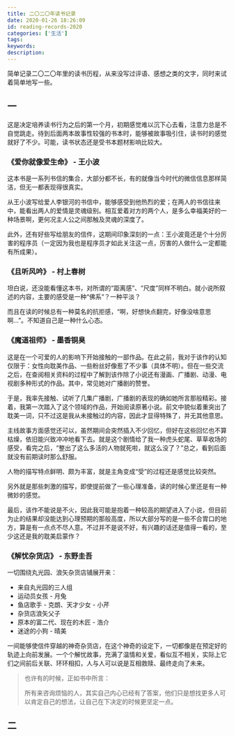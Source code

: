 ```yaml
---
title: 二〇二〇年读书记录
date: 2020-01-26 18:26:09
id: reading-records-2020
categories: ['生活']
tags:
keywords:
description:
---
```


简单记录二〇二〇年里的读书历程，从来没写过评语、感想之类的文字，同时来试着简单地写一些。

<!-- more -->

## 一

这是决定培养读书行为之后的第一个月，初期感觉难以沉下心去看，注意力总是不自觉跳走。待到后面两本故事性较强的书本时，能够被故事吸引住，读书时的感觉就好了不少。可能，读书状态还是受书本题材影响比较大。

### 《爱你就像爱生命》 - 王小波

这本书是一系列书信的集合，大部分都不长，有的就像当今时代的微信信息那样简洁，但无一都表现得很真实。

从王小波写给爱人李银河的书信中，能够感受到他热烈的爱；在两人的书信往来中，能看出两人的爱情是灵魂级别。相互爱着对方的两个人，是多么幸福美好的一种场景啊，更何况主人公之间那触及灵魂的深度了。

此外，还有好些写给朋友的信件，这期间印象深刻的一点：王小波竟还是个十分厉害的程序员（一定因为我也是程序员才如此关注这一点，厉害的人做什么一定都能有所成果）。

### 《且听风吟》 - 村上春树

坦白说，还没能看懂这本书，对所谓的“距离感”、“尺度”同样不明白。就小说所叙述的内容，主要的感受是一种“佛系”？一种平淡？

而且在读的时候总有一种莫名的抗拒感，“啊，好想快点翻完，好像没啥意思啊...”。不知道自己是一种什么心态。

### 《魔道祖师》 - 墨香铜臭

这是在一个可爱的人的影响下开始接触的一部作品。在此之前，我对于该作的认知仅限于：女性向耽美作品、一些粉丝好像惹了不少事（具体不明）。但在一些交流之后，在查阅相关资料的过程中了解到该作除了小说还有漫画、广播剧、动漫、电视剧多种形式的作品。其中，常见她对广播剧的赞誉。

于是，我率先接触、试听了几集广播剧，广播剧的表现的确如她所言那般精彩。接着，我第一次踏入了这个领域的作品，开始阅读原著小说。前文中貌似着重突出了耽美一词，只不过这是我从未接触过的内容，因此才显得特殊了，并无其他意思。

主线故事方面感觉还可以，虽然期间会突然插入不少回忆，但好在这些回忆也不算枯燥，依旧能兴致冲冲地看下去。就是这个剧情给了我一种虎头蛇尾、草草收场的感受，看完之后，“整出了这么多活的人物就死啦，就这么没了？”总之，看到后面就没有前期读时那么舒服。

人物的描写特点鲜明、颇为丰富，就是主角变成“受”的过程还是感觉比较突然。

另外就是那些刺激的描写，即使提前做了一些心理准备，读的时候心里还是有一种微妙的感觉。

最后，该作不能说是不火，因此我可能是抱着一种较高的期望进入了小说，但目前为止的结果却没能达到心理预期的那般高度，所以大部分写的是一些不合胃口的地方，算是有一点点不尽人意。不过并不是说不好，有兴趣的话还是值得一看的，至少这还是我的耽美启蒙作？

### 《解忧杂货店》 - 东野圭吾

一切围绕丸光园、浪矢杂货店铺展开来：

- 来自丸光园的三人组
- 运动员女孩 - 月兔
- 鱼店歌手 - 克朗、天才少女 - 小芹
- 杂货店浪矢父子
- 原本的富二代、现在的木匠 - 浩介
- 迷途的小狗 - 晴美

一间能够使信件穿越的神奇杂货店，在这个神奇的设定下，一切都像是在预定好的轨迹上向前发展。一个个解忧故事，充满了温情和关爱，看似互不相关，实际上它们之间前后关联、环环相扣，人与人可以说是互相救赎、最终走向了未来。

> 也许有的时候，正如书中所言：
>
> 所有来咨询烦恼的人，其实自己内心已经有了答案，他们只是想找更多人可以肯定自己的想法，让自己在下决定的时候更坚定一点。

## 二
